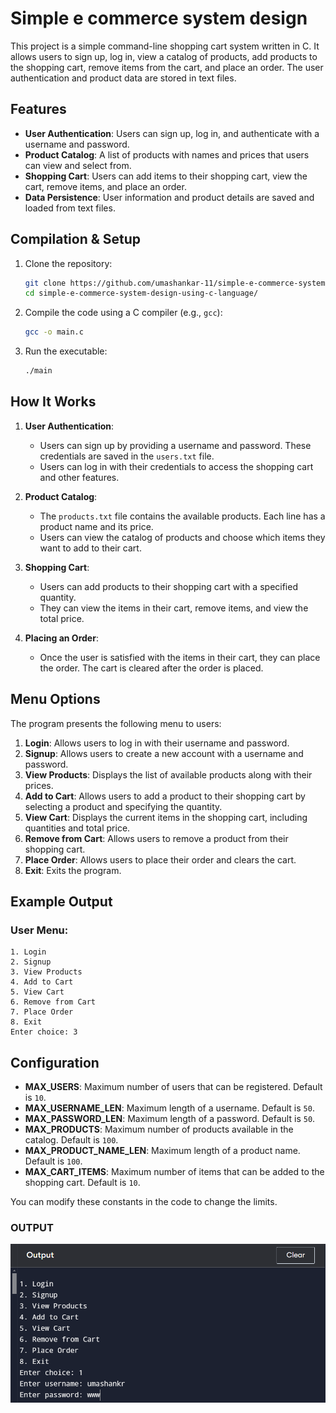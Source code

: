 
# Simple e commerce system design

This project is a simple command-line shopping cart system written in C. It allows users to sign up, log in, view a catalog of products, add products to the shopping cart, remove items from the cart, and place an order. The user authentication and product data are stored in text files.

## Features

- **User Authentication**: Users can sign up, log in, and authenticate with a username and password.
- **Product Catalog**: A list of products with names and prices that users can view and select from.
- **Shopping Cart**: Users can add items to their shopping cart, view the cart, remove items, and place an order.
- **Data Persistence**: User information and product details are saved and loaded from text files.

## Compilation & Setup

1. Clone the repository:
   ```bash
   git clone https://github.com/umashankar-11/simple-e-commerce-system-design-using-c-language/.git
   cd simple-e-commerce-system-design-using-c-language/
   ```

2. Compile the code using a C compiler (e.g., `gcc`):
   ```bash
   gcc -o main.c
   ```

3. Run the executable:
   ```bash
   ./main
   ```
   
## How It Works

1. **User Authentication**:
   - Users can sign up by providing a username and password. These credentials are saved in the `users.txt` file.
   - Users can log in with their credentials to access the shopping cart and other features.

2. **Product Catalog**:
   - The `products.txt` file contains the available products. Each line has a product name and its price.
   - Users can view the catalog of products and choose which items they want to add to their cart.

3. **Shopping Cart**:
   - Users can add products to their shopping cart with a specified quantity.
   - They can view the items in their cart, remove items, and view the total price.

4. **Placing an Order**:
   - Once the user is satisfied with the items in their cart, they can place the order. The cart is cleared after the order is placed.

## Menu Options

The program presents the following menu to users:

1. **Login**: Allows users to log in with their username and password.
2. **Signup**: Allows users to create a new account with a username and password.
3. **View Products**: Displays the list of available products along with their prices.
4. **Add to Cart**: Allows users to add a product to their shopping cart by selecting a product and specifying the quantity.
5. **View Cart**: Displays the current items in the shopping cart, including quantities and total price.
6. **Remove from Cart**: Allows users to remove a product from their shopping cart.
7. **Place Order**: Allows users to place their order and clears the cart.
8. **Exit**: Exits the program.

## Example Output

### User Menu:
```
1. Login
2. Signup
3. View Products
4. Add to Cart
5. View Cart
6. Remove from Cart
7. Place Order
8. Exit
Enter choice: 3
```

## Configuration

- **MAX_USERS**: Maximum number of users that can be registered. Default is `10`.
- **MAX_USERNAME_LEN**: Maximum length of a username. Default is `50`.
- **MAX_PASSWORD_LEN**: Maximum length of a password. Default is `50`.
- **MAX_PRODUCTS**: Maximum number of products available in the catalog. Default is `100`.
- **MAX_PRODUCT_NAME_LEN**: Maximum length of a product name. Default is `100`.
- **MAX_CART_ITEMS**: Maximum number of items that can be added to the shopping cart. Default is `10`.

You can modify these constants in the code to change the limits.


### OUTPUT
![Screenshot of Code](screenshot-c-project.png)

